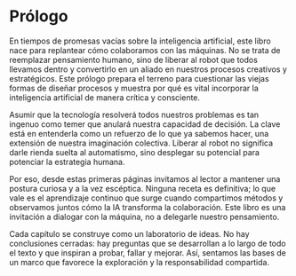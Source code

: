 # Prólogo

En tiempos de promesas vacías sobre la inteligencia artificial, este libro nace para replantear cómo colaboramos con las máquinas. No se trata de reemplazar pensamiento humano, sino de liberar al robot que todos llevamos dentro y convertirlo en un aliado en nuestros procesos creativos y estratégicos.
Este prólogo prepara el terreno para cuestionar las viejas formas de diseñar procesos y muestra por qué es vital incorporar la inteligencia artificial de manera crítica y consciente.

Asumir que la tecnología resolverá todos nuestros problemas es tan ingenuo como temer que anulará nuestra capacidad de decisión. La clave está en entenderla como un refuerzo de lo que ya sabemos hacer, una extensión de nuestra imaginación colectiva. Liberar al robot no significa darle rienda suelta al automatismo, sino desplegar su potencial para potenciar la estrategia humana.

Por eso, desde estas primeras páginas invitamos al lector a mantener una postura curiosa y a la vez escéptica. Ninguna receta es definitiva; lo que vale es el aprendizaje continuo que surge cuando compartimos métodos y observamos juntos cómo la IA transforma la colaboración. Este libro es una invitación a dialogar con la máquina, no a delegarle nuestro pensamiento.

Cada capítulo se construye como un laboratorio de ideas. No hay conclusiones cerradas: hay preguntas que se desarrollan a lo largo de todo el texto y que inspiran a probar, fallar y mejorar. Así, sentamos las bases de un marco que favorece la exploración y la responsabilidad compartida.
